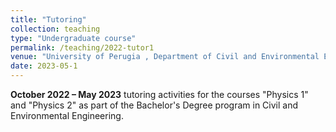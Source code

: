 ```yaml
---
title: "Tutoring"
collection: teaching
type: "Undergraduate course"
permalink: /teaching/2022-tutor1
venue: "University of Perugia , Department of Civil and Environmental Engineering" 
date: 2023-05-1
---
```


**October 2022 – May 2023** tutoring activities for the courses "Physics 1" and "Physics 2" as part of the Bachelor's Degree program in Civil and Environmental Engineering.

